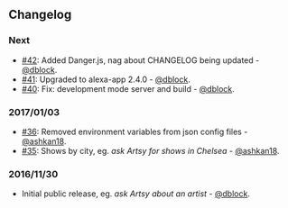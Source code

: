 ## Changelog

### Next

* [#42](https://github.com/artsy/elderfield/pull/42): Added Danger.js, nag about CHANGELOG being updated - [@dblock](https://github.com/dblock).
* [#41](https://github.com/artsy/elderfield/pull/41): Upgraded to alexa-app 2.4.0 - [@dblock](https://github.com/dblock).
* [#40](https://github.com/artsy/elderfield/pull/40): Fix: development mode server and build - [@dblock](https://github.com/dblock).

### 2017/01/03

* [#36](https://github.com/artsy/elderfield/pull/36): Removed environment variables from json config files - [@ashkan18](https://github.com/ashkan18).
* [#35](https://github.com/artsy/elderfield/pull/35): Shows by city, eg. _ask Artsy for shows in Chelsea_ - [@ashkan18](https://github.com/ashkan18).

### 2016/11/30

* Initial public release, eg. _ask Artsy about an artist_ - [@dblock](https://github.com/dblock).

